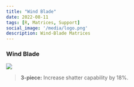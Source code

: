 ```yaml
---
title: "Wind Blade"
date: 2022-08-11
tags: [R, Matrices, Support]
social_image: '/media/logo.png'
description: Wind-Blade Matrices
---
```

### Wind Blade

![](https://i.postimg.cc/Xq0mGp7n/Wind-Blade-m.png)

> **3-piece:** Increase shatter capability by 18%.

